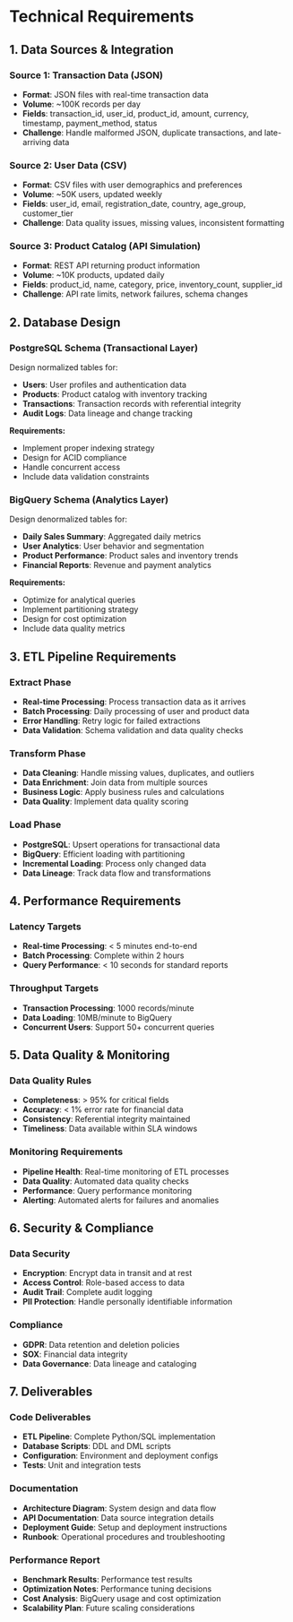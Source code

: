# Technical Requirements

## 1. Data Sources & Integration

### Source 1: Transaction Data (JSON)
- **Format**: JSON files with real-time transaction data
- **Volume**: ~100K records per day
- **Fields**: transaction_id, user_id, product_id, amount, currency, timestamp, payment_method, status
- **Challenge**: Handle malformed JSON, duplicate transactions, and late-arriving data

### Source 2: User Data (CSV)
- **Format**: CSV files with user demographics and preferences
- **Volume**: ~50K users, updated weekly
- **Fields**: user_id, email, registration_date, country, age_group, customer_tier
- **Challenge**: Data quality issues, missing values, inconsistent formatting

### Source 3: Product Catalog (API Simulation)
- **Format**: REST API returning product information
- **Volume**: ~10K products, updated daily
- **Fields**: product_id, name, category, price, inventory_count, supplier_id
- **Challenge**: API rate limits, network failures, schema changes

## 2. Database Design

### PostgreSQL Schema (Transactional Layer)
Design normalized tables for:
- **Users**: User profiles and authentication data
- **Products**: Product catalog with inventory tracking
- **Transactions**: Transaction records with referential integrity
- **Audit Logs**: Data lineage and change tracking

**Requirements:**
- Implement proper indexing strategy
- Design for ACID compliance
- Handle concurrent access
- Include data validation constraints

### BigQuery Schema (Analytics Layer)
Design denormalized tables for:
- **Daily Sales Summary**: Aggregated daily metrics
- **User Analytics**: User behavior and segmentation
- **Product Performance**: Product sales and inventory trends
- **Financial Reports**: Revenue and payment analytics

**Requirements:**
- Optimize for analytical queries
- Implement partitioning strategy
- Design for cost optimization
- Include data quality metrics

## 3. ETL Pipeline Requirements

### Extract Phase
- **Real-time Processing**: Process transaction data as it arrives
- **Batch Processing**: Daily processing of user and product data
- **Error Handling**: Retry logic for failed extractions
- **Data Validation**: Schema validation and data quality checks

### Transform Phase
- **Data Cleaning**: Handle missing values, duplicates, and outliers
- **Data Enrichment**: Join data from multiple sources
- **Business Logic**: Apply business rules and calculations
- **Data Quality**: Implement data quality scoring

### Load Phase
- **PostgreSQL**: Upsert operations for transactional data
- **BigQuery**: Efficient loading with partitioning
- **Incremental Loading**: Process only changed data
- **Data Lineage**: Track data flow and transformations

## 4. Performance Requirements

### Latency Targets
- **Real-time Processing**: < 5 minutes end-to-end
- **Batch Processing**: Complete within 2 hours
- **Query Performance**: < 10 seconds for standard reports

### Throughput Targets
- **Transaction Processing**: 1000 records/minute
- **Data Loading**: 10MB/minute to BigQuery
- **Concurrent Users**: Support 50+ concurrent queries

## 5. Data Quality & Monitoring

### Data Quality Rules
- **Completeness**: > 95% for critical fields
- **Accuracy**: < 1% error rate for financial data
- **Consistency**: Referential integrity maintained
- **Timeliness**: Data available within SLA windows

### Monitoring Requirements
- **Pipeline Health**: Real-time monitoring of ETL processes
- **Data Quality**: Automated data quality checks
- **Performance**: Query performance monitoring
- **Alerting**: Automated alerts for failures and anomalies

## 6. Security & Compliance

### Data Security
- **Encryption**: Encrypt data in transit and at rest
- **Access Control**: Role-based access to data
- **Audit Trail**: Complete audit logging
- **PII Protection**: Handle personally identifiable information

### Compliance
- **GDPR**: Data retention and deletion policies
- **SOX**: Financial data integrity
- **Data Governance**: Data lineage and cataloging

## 7. Deliverables

### Code Deliverables
- **ETL Pipeline**: Complete Python/SQL implementation
- **Database Scripts**: DDL and DML scripts
- **Configuration**: Environment and deployment configs
- **Tests**: Unit and integration tests

### Documentation
- **Architecture Diagram**: System design and data flow
- **API Documentation**: Data source integration details
- **Deployment Guide**: Setup and deployment instructions
- **Runbook**: Operational procedures and troubleshooting

### Performance Report
- **Benchmark Results**: Performance test results
- **Optimization Notes**: Performance tuning decisions
- **Cost Analysis**: BigQuery usage and cost optimization
- **Scalability Plan**: Future scaling considerations